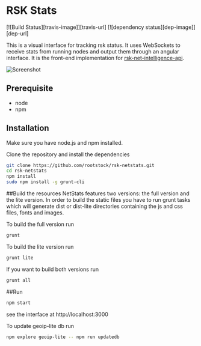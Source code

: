 RSK Stats
============
[![Build Status][travis-image]][travis-url] [![dependency status][dep-image]][dep-url]

This is a visual interface for tracking rsk status. It uses WebSockets to receive stats from running nodes and output them through an angular interface. It is the front-end implementation for [rsk-net-intelligence-api](https://github.com/rootstock/rsk-net-intelligence-api).

![Screenshot](https://github.com/rootstock/rsk-netstats/blob/master/src/images/screenshot.jpg?raw=true "Screenshot")

## Prerequisite
* node
* npm

## Installation
Make sure you have node.js and npm installed.

Clone the repository and install the dependencies

```bash
git clone https://github.com/rootstock/rsk-netstats.git
cd rsk-netstats
npm install
sudo npm install -g grunt-cli
```

##Build the resources
NetStats features two versions: the full version and the lite version. In order to build the static files you have to run grunt tasks which will generate dist or dist-lite directories containing the js and css files, fonts and images.


To build the full version run
```bash
grunt
```

To build the lite version run
```bash
grunt lite
```

If you want to build both versions run
```bash
grunt all
```

##Run

```bash
npm start
```

see the interface at http://localhost:3000


To update geoip-lite db run

``` bash
npm explore geoip-lite -- npm run updatedb
```
